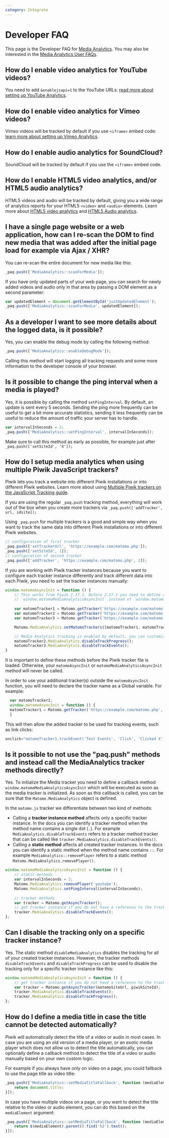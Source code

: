 ```yaml
---
category: Integrate
---
```

# Developer FAQ

This page is the Developer FAQ for [Media Analytics](https://www.media-analytics.net/). You may also be interested in the [Media Analytics User FAQs](https://matomo.org/faq/media-analytics/).

## How do I enable video analytics for YouTube videos? 

You need to add `&enablejsapi=1` to the YouTube URLs: [read more about setting up YouTube Analytics](/guides/media-analytics/setup#tracking-youtube-videos).

## How do I enable video analytics for Vimeo videos? 

Vimeo videos will be tracked by default if you use `<iframe>` embed code: [learn more about setting up Vimeo Analytics](/guides/media-analytics/setup#tracking-vimeo-videos).

## How do I enable audio analytics for SoundCloud? 

SoundCloud will be tracked by default if you use the `<iframe>` embed code.

## How do I enable HTML5 video analytics, and/or HTML5 audio analytics? 

HTML5 videos and audio will be tracked by default, giving you a wide range of analytics reports for your HTML5 `<video>` and `<audio>` elements.
Learn more about [HTML5 video analytics](/guides/media-analytics/setup#tracking-html5-videos) and [HTML5 Audio analytics](/guides/media-analytics/setup#tracking-html5-audios).  

## I have a single page website or a web application, how can I re-scan the DOM to find new media that was added after the initial page load for example via Ajax / XHR? 

You can re-scan the entire document for new media like this:

```js
_paq.push(['MediaAnalytics::scanForMedia']);
```
 
If you have only updated parts of your web page, you can search for newly added videos and audio only in that area by passing a 
DOM element as a second parameter:

```js
var updatedElement = document.getElementById('justUpdatedElement');
_paq.push(['MediaAnalytics::scanForMedia', updatedElement]);
```
 
## As a developer I want to see more details about the logged data, is it possible? 

Yes, you can enable the debug mode by calling the following method:

```js
_paq.push(['MediaAnalytics::enableDebugMode']);
```
 
Calling this method will start logging all tracking requests and some more information to the developer 
console of your browser. 

## Is it possible to change the ping interval when a media is played?  

Yes, it is possible by calling the method `setPingInterval`. By default, an update is sent every 5 seconds. 
Sending the ping more frequently can be useful to get a bit more accurate statistics, sending it less frequently can
be useful to reduce the amount of traffic your server has to handle.

```js
var intervalInSeconds = 2;
_paq.push(['MediaAnalytics::setPingInterval', intervalInSeconds]);
```

Make sure to call this method as early as possible, for example just after `_paq.push(['setSiteId', 'X']);`

## How do I setup media analytics when using multiple Piwik JavaScript trackers?

Piwik lets you track a website into different Piwik installations or into different Piwik websites. Learn more about 
using [Multiple Piwik trackers on the JavaScript Tracking guide](/guides/tracking-javascript-guide#multiple-piwik-trackers).

If you are using the regular `_paq.push` tracking method, everything will work out of the box when you create more trackers 
via `_paq.push(['addTracker', url, idsite]);`

Using `_paq.push` for multiple trackers is a good and simple way when you want to track the same data into different Piwik installations or into different Piwik websites.

```js
// configuration of first tracker
_paq.push(['setTrackerUrl', 'https://example.com/matomo.php']);
_paq.push(['setSiteId', 1]);
// configuration of second tracker
_paq.push(['addTracker', 'https://example.com/matomo.php', 2]);
```

If you are working with Piwik tracker instances because you want to configure each tracker instance differently and track
different data into each Piwik, you need to set the tracker instances manually:

```js
window.matomoAsyncInit = function () {
    // This works from Piwik 2.17.1. Before 2.17.1 you need to define a method
    // `window.matomoMediaAnalyticsAsyncInit` instead of `window.matomoAsyncInit`.
    
    var matomoTracker1 = Matomo.getTracker('https://example.com/matomo.php', 1);
    var matomoTracker2 = Matomo.getTracker('https://example.com/matomo.php', 2);
    var matomoTracker3 = Matomo.getTracker('https://example.com/matomo.php', 3);

    Matomo.MediaAnalytics.setMatomoTrackers([matomoTracker1, matomoTracker2, matomoTracker3]);

    // Media Analytics tracking is enabled by default, you can customize the tracking like this:
    matomoTracker2.MediaAnalytics.disableTrackProgress();
    matomoTracker3.MediaAnalytics.disableTrackEvents();
}
```

It is important to define these methods before the Piwik tracker file is loaded. Otherwise, your `matomoAsyncInit` 
or `matomoMediaAnalyticsAsyncInit` method will never be called.

In order to use your additional tracker(s) outside the `matomoAsyncInit` function, you will need to declare the tracker name as a Global variable. For example:

```js
  var matomoTracker1;
  window.matomoAsyncInit = function () {
  matomoTracker1 = Matomo.getTracker('https://example.com/matomo.php', 1);
  }
```
This will then allow the added tracker to be used for tracking events, such as link clicks:

```js
onclick="matomoTracker1.trackEvent('Test Events', 'Click', 'Clicked X', 0);"
```

## Is it possible to not use the "paq.push" methods and instead call the MediaAnalytics tracker methods directly?

Yes. To initialize the Media tracker you need to define a callback method `window.matomoMediaAnalyticsAsyncInit`
which will be executed as soon as the media tracker is initialized. As soon as this callback is called, you can be sure
that the `Matomo.MediaAnalytics` object is defined.

In the `matomo.js` tracker we differentiate between two kind of methods:

* Calling a **tracker instance method** affects only a specific tracker instance. In the docs you can 
  identify a tracker method when the method name contains a single dot (`.`). For example `MediaAnalytics.disableTrackEvents` 
  refers to a tracker method tracker that can be called like `tracker.MediaAnalytics.disableTrackEvents()`.
* Calling a **static method** affects all created tracker instances. In the docs you can identify a static method when 
  the method name contains `::`. For example `MediaAnalytics::removePlayer` refers to a static method 
  `Matomo.MediaAnalytics.removePlayer()`.

```js
window.matomoMediaAnalyticsAsyncInit = function () {
    // static methods
    var intervalInSeconds = 2;
    Matomo.MediaAnalytics.removePlayer('youtube'); 
    Matomo.MediaAnalytics.setPingInterval(intervalInSeconds);
     
    // tracker methods
    var tracker = Matomo.getAsyncTracker(); 
    // get tracker instance if you do not have a reference to the tracker instance yet
    tracker.MediaAnalytics.disableTrackEvents();
};
```

## Can I disable the tracking only on a specific tracker instance?

Yes. The static method `disableMediaAnalytics` disables the tracking for all of your created tracker instances.
However, the tracker methods `disableTrackEvents` and `disableTrackProgress` can be used to disable the tracking only 
for a specific tracker instance like this:

```js
window.matomoMediaAnalyticsAsyncInit = function () {
    // get tracker instance if you do not have a reference to the tracker instance yet
    var tracker = Matomo.getAsyncTracker(matomoSiteUrl, piwikSiteId); 
    tracker.MediaAnalytics.disableTrackEvents();
    tracker.MediaAnalytics.disableTrackProgress();
};
```

## How do I define a media title in case the title cannot be detected automatically?

Piwik will automatically detect the title of a video or audio in most cases. In case you are using an old version
of a media player, or an exotic media player which does not allow us to detect the title automatically, you can optionally 
define a callback method to detect the title of a video or audio manually based on your own custom logic. 

For example if you always have only on video on a page, you could fallback to use the page title as video title: 

```js
_paq.push(['MediaAnalytics::setMediaTitleFallback', function (mediaElement) {
    return document.title;
}]);
```

In case you have multiple videos on a page, or you want to detect the title relative to the video or audio element, 
you can do this based on the `mediaElement` argument:

```js
_paq.push(['MediaAnalytics::setMediaTitleFallback', function (mediaElement) {
    return $(mediaElement).parent().find('h2').text();
}]);
```
